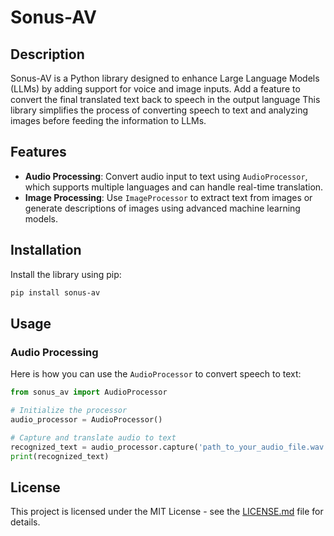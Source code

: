 # Sonus-AV

## Description
Sonus-AV is a Python library designed to enhance Large Language Models (LLMs) by adding support for voice and image inputs. 
Add a feature to convert the final translated text back to speech in the output language
This library simplifies the process of converting speech to text and analyzing images before feeding the information to LLMs.

## Features
- **Audio Processing**: Convert audio input to text using `AudioProcessor`, which supports multiple languages and can handle real-time translation.
- **Image Processing**: Use `ImageProcessor` to extract text from images or generate descriptions of images using advanced machine learning models.

## Installation

Install the library using pip:

```bash
pip install sonus-av
```

## Usage

### Audio Processing
Here is how you can use the `AudioProcessor` to convert speech to text:

```python
from sonus_av import AudioProcessor

# Initialize the processor
audio_processor = AudioProcessor()

# Capture and translate audio to text
recognized_text = audio_processor.capture('path_to_your_audio_file.wav')
print(recognized_text)
```

## License
This project is licensed under the MIT License - see the [LICENSE.md](LICENSE) file for details.
